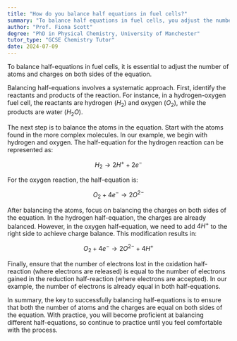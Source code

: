 ```yaml
---
title: "How do you balance half equations in fuel cells?"
summary: "To balance half equations in fuel cells, you adjust the number of atoms and charges on both sides of the equation."
author: "Prof. Fiona Scott"
degree: "PhD in Physical Chemistry, University of Manchester"
tutor_type: "GCSE Chemistry Tutor"
date: 2024-07-09
---
```


To balance half-equations in fuel cells, it is essential to adjust the number of atoms and charges on both sides of the equation.

Balancing half-equations involves a systematic approach. First, identify the reactants and products of the reaction. For instance, in a hydrogen-oxygen fuel cell, the reactants are hydrogen ($H_2$) and oxygen ($O_2$), while the products are water ($H_2O$).

The next step is to balance the atoms in the equation. Start with the atoms found in the more complex molecules. In our example, we begin with hydrogen and oxygen. The half-equation for the hydrogen reaction can be represented as:

$$
H_2 \rightarrow 2H^+ + 2e^-
$$

For the oxygen reaction, the half-equation is:

$$
O_2 + 4e^- \rightarrow 2O^{2-}
$$

After balancing the atoms, focus on balancing the charges on both sides of the equation. In the hydrogen half-equation, the charges are already balanced. However, in the oxygen half-equation, we need to add $4H^+$ to the right side to achieve charge balance. This modification results in:

$$
O_2 + 4e^- \rightarrow 2O^{2-} + 4H^+
$$

Finally, ensure that the number of electrons lost in the oxidation half-reaction (where electrons are released) is equal to the number of electrons gained in the reduction half-reaction (where electrons are accepted). In our example, the number of electrons is already equal in both half-equations.

In summary, the key to successfully balancing half-equations is to ensure that both the number of atoms and the charges are equal on both sides of the equation. With practice, you will become proficient at balancing different half-equations, so continue to practice until you feel comfortable with the process.
    